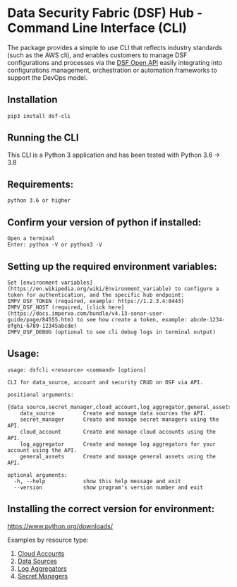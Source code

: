 # Data Security Fabric (DSF) Hub - Command Line Interface (CLI)

The package provides a simple to use CLI that reflects industry standards (such as the AWS cli), and enables customers to manage DSF configurations and processes via the [DSF Open API](https://docs.imperva.com/bundle/v4.13-sonar-user-guide/page/84552.htm) easily integrating into configurations management, orchestration or automation frameworks to support the DevOps model.

## Installation
    pip3 install dsf-cli

## Running the CLI

This CLI is a Python 3 application and has been tested with Python 3.6 -> 3.8
## Requirements:
    python 3.6 or higher

## Confirm your version of python if installed:
    Open a terminal
    Enter: python -V or python3 -V

## Setting up the required environment variables:
    Set [environment variables](https://en.wikipedia.org/wiki/Environment_variable) to configure a token for authentication, and the specific hub endpoint:
    IMPV_DSF_TOKEN (required, example: https://1.2.3.4:8443)
    IMPV_DSF_HOST (required, [click here](https://docs.imperva.com/bundle/v4.13-sonar-user-guide/page/84555.htm) to see how create a token, example: abcde-1234-efghi-6789-12345abcde)
	IMPV_DSF_DEBUG (optional to see cli debug logs in terminal output)

## Usage:
    usage: dsfcli <resource> <command> [options]

    CLI for data_source, account and security CRUD on DSF via API.

    positional arguments:
      {data_source,secret_manager,cloud_account,log_aggregator,general_assets}
		data_source         Create and manage data sources the API.
		secret_manager      Create and manage secret managers using the API.
		cloud_account       Create and manage cloud accounts using the API.
		log_aggregator      Create and manage log aggregators for your account using the API.
		general_assets      Create and manage general assets using the API.

    optional arguments:
      -h, --help            show this help message and exit
      --version             show program's version number and exit

## Installing the correct version for environment:
https://www.python.org/downloads/

Examples by resource type:
1. [Cloud Accounts](https://github.com/imperva/dsf-cli)
1. [Data Sources](https://github.com/imperva/dsf-cli)
1. [Log Aggregators](https://github.com/imperva/dsf-cli)
1. [Secret Managers](https://github.com/imperva/dsf-cli)